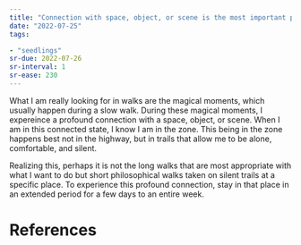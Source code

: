 ```yaml
---
title: "Connection with space, object, or scene is the most important part of my walk"
date: "2022-07-25"
tags:

- "seedlings"
sr-due: 2022-07-26
sr-interval: 1
sr-ease: 230
---
```


What I am really looking for in walks are the magical moments, which usually happen during a slow walk. During these magical moments, I expereince a profound connection with a space, object, or scene. When I am in this connected state, I know I am in the zone. This being in the zone happens best not in the highway, but in trails that allow me to be alone, comfortable, and silent.

Realizing this, perhaps it is not the long walks that are most appropriate with what I want to do but short philosophical walks taken on silent trails at a specific place. To experience this profound connection, stay in that place in an extended period for a few days to an entire week.

# References
